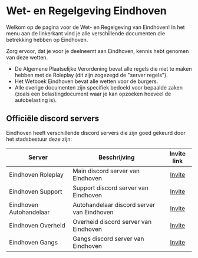 # Wet- en Regelgeving Eindhoven

Welkom op de pagina voor de Wet- en Regelgeving van Eindhoven!
In het menu aan de linkerkant vind je alle verschillende documenten die betrekking hebben op Eindhoven.

Zorg ervoor, dat je voor je deelneemt aan Eindhoven, kennis hebt genomen van deze wetten.

- De Algemene Plaatselijke Verordening bevat alle regels die niet te maken hebben met de Roleplay (dit zijn zogezegd de "server regels").
- Het Wetboek Eindhoven bevat alle wetten voor de burgers.
- Alle overige documenten zijn specifiek bedoeld voor bepaalde zaken (zoals een belastingdocument waar je kan opzoeken hoeveel de autobelasting is).

## Officiële discord servers

Eindhoven heeft verschillende discord servers die zijn goed gekeurd door het stadsbestuur deze zijn:

| Server | Beschrijving | Invite link |
|---|---|:---:|
|Eindhoven Roleplay| Main discord server van Eindhoven | [Invite](https://discord.gg/ehrp) |
|Eindhoven Support| Support discord server van Eindhoven | [Invite](https://discord.gg/8Ahe6GAFgB) |
|Eindhoven Autohandelaar| Autohandelaar discord server van Eindhoven | [Invite](https://discord.gg/MVBNNZn6s6) |
|Eindhoven Overheid| Overheid discord server van Eindhoven | [Invite](https://discord.gg/JVXktEZdbX) |
|Eindhoven Gangs| Gangs discord server van Eindhoven | [Invite](https://discord.gg/ymu8QECSht) |
